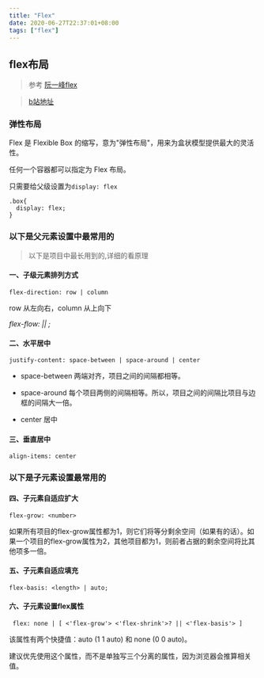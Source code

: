 ```yaml
---
title: "Flex"
date: 2020-06-27T22:37:01+08:00
tags: ["flex"]
---
```


## flex布局

> 参考 [阮一峰flex](http://www.ruanyifeng.com/blog/2015/07/flex-grammar.html)

> [b站地址](https://www.bilibili.com/video/BV19T4y1J7X2)

### 弹性布局

Flex 是 Flexible Box 的缩写，意为"弹性布局"，用来为盒状模型提供最大的灵活性。

任何一个容器都可以指定为 Flex 布局。

只需要给父级设置为`display: flex`

```
.box{
  display: flex;
}
```

### 以下是父元素设置中最常用的

> 以下是项目中最长用到的,详细的看原理

#### 一、子级元素排列方式

`flex-direction: row | column`

row 从左向右，column 从上向下

*flex-flow: <flex-direction> || <flex-wrap>;*

#### 二、水平居中

`justify-content: space-between | space-around | center`

* space-between 两端对齐，项目之间的间隔都相等。

* space-around 每个项目两侧的间隔相等。所以，项目之间的间隔比项目与边框的间隔大一倍。

* center 居中

#### 三、垂直居中

`align-items: center`

### 以下是子元素设置最常用的

#### 四、子元素自适应扩大

`flex-grow: <number>`

如果所有项目的flex-grow属性都为1，则它们将等分剩余空间（如果有的话）。如果一个项目的flex-grow属性为2，其他项目都为1，则前者占据的剩余空间将比其他项多一倍。

#### 五、子元素自适应填充

`flex-basis: <length> | auto;`

#### 六、子元素设置flex属性

` flex: none | [ <'flex-grow'> <'flex-shrink'>? || <'flex-basis'> ]`

该属性有两个快捷值：auto (1 1 auto) 和 none (0 0 auto)。

建议优先使用这个属性，而不是单独写三个分离的属性，因为浏览器会推算相关值。